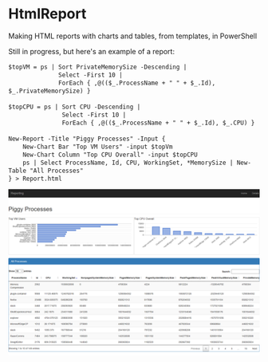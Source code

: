 # HtmlReport
Making HTML reports with charts and tables, from templates, in PowerShell

Still in progress, but here's an example of a report:

```posh
$topVM = ps | Sort PrivateMemorySize -Descending |
              Select -First 10 | 
              ForEach { ,@(($_.ProcessName + " " + $_.Id), $_.PrivateMemorySize) }

$topCPU = ps | Sort CPU -Descending | 
               Select -First 10 | 
               ForEach { ,@(($_.ProcessName + " " + $_.Id), $_.CPU) }

New-Report -Title "Piggy Processes" -Input {
    New-Chart Bar "Top VM Users" -input $topVm
    New-Chart Column "Top CPU Overall" -input $topCPU
    ps | Select ProcessName, Id, CPU, WorkingSet, *MemorySize | New-Table "All Processes"
} > Report.html
```

![Report Output](src/en-US/images/NewReportScreenshot.png)